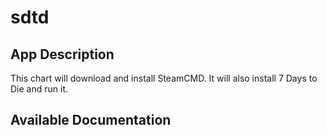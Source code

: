 # sdtd

## App Description

This chart will download and install SteamCMD. It will also install 7 Days to Die and run it.

## Available Documentation

